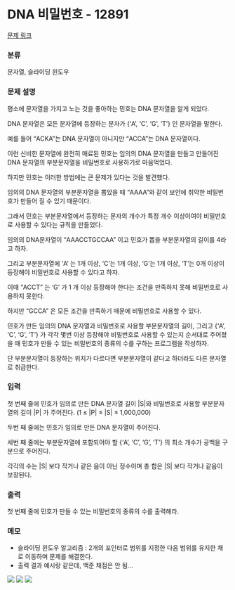 
# DNA 비밀번호 - 12891

[문제 링크](https://www.acmicpc.net/problem/12891) 

### 분류

문자열, 슬라이딩 윈도우

### 문제 설명

<p>평소에 문자열을 가지고 노는 것을 좋아하는 민호는 DNA 문자열을 알게 되었다.</p>
<p>DNA 문자열은 모든 문자열에 등장하는 문자가 {‘A’, ‘C’, ‘G’, ‘T’} 인 문자열을 말한다.</p>
<p>예를 들어 “ACKA”는 DNA 문자열이 아니지만 “ACCA”는 DNA 문자열이다.</p>
<p>이런 신비한 문자열에 완전히 매료된 민호는 임의의 DNA 문자열을 만들고 만들어진 DNA 문자열의 부분문자열을 비밀번호로 사용하기로 마음먹었다.</p>
<p>하지만 민호는 이러한 방법에는 큰 문제가 있다는 것을 발견했다.</p>
<p>임의의 DNA 문자열의 부분문자열을 뽑았을 때 “AAAA”와 같이 보안에 취약한 비밀번호가 만들어 질 수 있기 때문이다.</p>
<p>그래서 민호는 부분문자열에서 등장하는 문자의 개수가 특정 개수 이상이여야 비밀번호로 사용할 수 있다는 규칙을 만들었다.</p>
<p>임의의 DNA문자열이 “AAACCTGCCAA” 이고 민호가 뽑을 부분문자열의 길이를 4라고 하자.</p>
<p>그리고 부분문자열에 ‘A’ 는 1개 이상, ‘C’는 1개 이상, ‘G’는 1개 이상, ‘T’는 0개 이상이 등장해야 비밀번호로 사용할 수 있다고 하자.</p>
<p>이때 “ACCT” 는 ‘G’ 가 1 개 이상 등장해야 한다는 조건을 만족하지 못해 비밀번호로 사용하지 못한다.</p>
<p>하지만 “GCCA” 은 모든 조건을 만족하기 때문에 비밀번호로 사용할 수 있다.</p>
<p>민호가 만든 임의의 DNA 문자열과 비밀번호로 사용할 부분분자열의 길이, 그리고 {‘A’, ‘C’, ‘G’, ‘T’} 가 각각 몇번 이상 등장해야 비밀번호로 사용할 수 있는지 순서대로 주어졌을 때 민호가 만들 수 있는 비밀번호의 종류의 수를 구하는 프로그램을 작성하자.</p>
<p>단 부분문자열이 등장하는 위치가 다르다면 부분문자열이 같다고 하더라도 다른 문자열로 취급한다.</p>

### 입력 

<p>첫 번째 줄에 민호가 임의로 만든 DNA 문자열 길이 |S|와 비밀번호로 사용할 부분문자열의 길이 |P| 가 주어진다. (1 ≤ |P| ≤ |S| ≤ 1,000,000)</p>
<p>두번 째 줄에는 민호가 임의로 만든 DNA 문자열이 주어진다.</p>
<p>세번 째 줄에는 부분문자열에 포함되어야 할 {‘A’, ‘C’, ‘G’, ‘T’} 의 최소 개수가 공백을 구분으로 주어진다.</p>
<p>각각의 수는 |S| 보다 작거나 같은 음이 아닌 정수이며 총 합은 |S| 보다 작거나 같음이 보장된다.</p>

### 출력 

<p>첫 번째 줄에 민호가 만들 수 있는 비밀번호의 종류의 수를 출력해라.</p>

### 메모
- 슬라이딩 윈도우 알고리즘 : 2개의 포인터로 범위를 지정한 다음 범위를 유지한 채로 이동하며 문제를 해결한다. 
- 출력 결과 예시랑 같은데, 백준 채점은 안 됨...

![](https://velog.velcdn.com/images/leejihyeon240/post/66230fbe-ad63-4cdc-97e3-e47cafce09c6/image.png)
![](https://velog.velcdn.com/images/leejihyeon240/post/7b4d4119-0114-4937-bbec-44991de498b6/image.png)
![](https://velog.velcdn.com/images/leejihyeon240/post/6250928e-74be-44ff-8263-c277734a2030/image.png)
